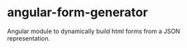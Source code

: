 angular-form-generator
======================

Angular module to dynamically build html forms from a JSON representation.
